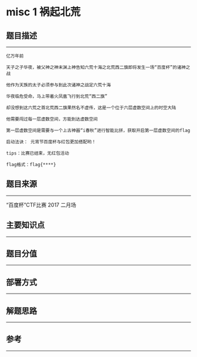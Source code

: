 # misc 1 祸起北荒

## 题目描述
---
```
亿万年前

天子之子华夜，被父神之神末渊上神告知六荒十海之北荒西二旗即将发生一场“百度杯”的诸神之战

他作为天族的太子必须参与到此次诸神之战定六荒十海

华夜临危受命，马上带着火凤凰飞行到北荒“西二旗”

却没想到这六荒之首北荒西二旗果然名不虚传，这是一个位于六层虚数空间上的时空大陆

他需要闯过每一层虚数空间，方能到达虚数空间

第一层虚数空间是需要与一个上古神器“i春秋”进行智能比拼，获取开启第一层虚数空间的flag

启动法诀： 元宵节百度杯与红包更加搭配哟！

tips：比赛已结束，无红包活动

flag格式：flag{****}
```

## 题目来源
---
“百度杯”CTF比赛 2017 二月场

## 主要知识点
---


## 题目分值
---


## 部署方式
---


## 解题思路
---


## 参考
---
